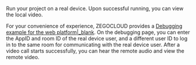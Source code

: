 Run your project on a real device. Upon successful running, you can view the local video.

For your convenience of experience, ZEGOCLOUD provides a [Debugging example for the web platform\|_blank](https://zegodev.gitee.io/zego-express-webrtc-sample/assistDev/index.html?lang=en). On the debugging page, you can enter the AppID and room ID of the real device user, and a different user ID to log in to the same room for communicating with the real device user. After a video call starts successfully, you can hear the remote audio and view the remote video.

